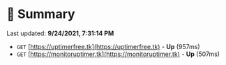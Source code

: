 # 📖 Summary
Last updated: **9/24/2021, 7:31:14 PM**

- `GET` [https://uptimerfree.tk](https://uptimerfree.tk) - **Up** (957ms)
- `GET` [https://monitoruptimer.tk](https://monitoruptimer.tk) - **Up** (507ms)
